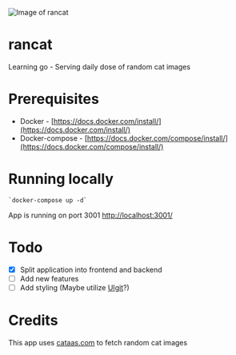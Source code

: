 ![Image of rancat](https://cataas.com/cat?type=sq)

# rancat
Learning go - Serving daily dose of random cat images

# Prerequisites
* Docker - [https://docs.docker.com/install/](https://docs.docker.com/install/)
* Docker-compose - [https://docs.docker.com/compose/install/](https://docs.docker.com/compose/install/)

# Running locally

    `docker-compose up -d`

App is running on port 3001 [http://localhost:3001/](http://localhost:3001/)

# Todo
- [x] Split application into frontend and backend
- [ ] Add new features
- [ ] Add styling (Maybe utilize [UIgit](https://getuikit.com/docs/background)?)

# Credits
This app uses [cataas.com](https://cataas.com/) to fetch random cat images
